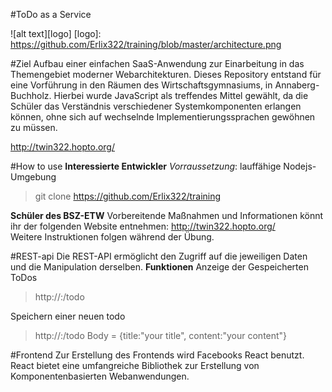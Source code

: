 #ToDo as a Service

![alt text][logo]
[logo]: https://github.com/Erlix322/training/blob/master/architecture.png

#Ziel
Aufbau einer einfachen SaaS-Anwendung zur Einarbeitung in das Themengebiet moderner Webarchitekturen.
Dieses Repository entstand für eine Vorführung in den Räumen des Wirtschaftsgymnasiums, in Annaberg-Buchholz. 
Hierbei wurde JavaScript als treffendes Mittel gewählt, da die Schüler das Verständnis verschiedener Systemkomponenten erlangen können, ohne sich auf wechselnde Implementierungssprachen gewöhnen zu müssen.

http://twin322.hopto.org/ 

#How to use
**Interessierte Entwickler**
*Vorraussetzung*: lauffähige Nodejs-Umgebung
> git clone https://github.com/Erlix322/training

**Schüler des BSZ-ETW**
Vorbereitende Maßnahmen und Informationen könnt ihr der folgenden Website entnehmen: http://twin322.hopto.org/  
Weitere Instruktionen folgen während der Übung.

#REST-api
Die REST-API ermöglicht den Zugriff auf die jeweiligen Daten und die Manipulation derselben.
**Funktionen** 
Anzeige der Gespeicherten ToDos
> http://<yourhost>:<yourport>/todo  

Speichern einer neuen todo
> http://<yourhost>:<yourport>/todo Body = {title:"your title", content:"your content"}

#Frontend
Zur Erstellung des Frontends wird Facebooks React benutzt.
React bietet eine umfangreiche Bibliothek zur Erstellung von Komponentenbasierten Webanwendungen.

 

